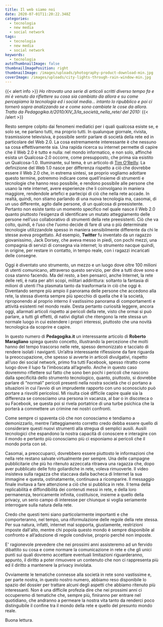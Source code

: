 ```yaml
---
title: Il web siamo noi
date: 2020-07-01T11:20:22.348Z
categories:
  - tecnologia
  - new media
  - social network
tags:
  - tecnologia
  - new media
  - social network
keywords:
  - tecnologia
autoThumbnailImage: false
thumbnailImagePosition: right
thumbnailImage: /images/uploads/photography-product-download-min.jpg
coverImage: /images/uploads/city-lights-through-rain-window-min.jpg
---
```

{{< alert info >}}
*Ho ritrovato una serie di articoli scritti diverso tempo fa e mi è venuto da riflettere su cosa sia cambiato da allora e su come percepiamo la tecnologia ed i social media... intanto lo ripubblico e poi ci tornerò sopra analizzando se e come sono cambiate le cose da allora.
Tratto da  Pedagogika.it/2010/XIV_3/la_società_nella_rete/ del 2010:*
{{< /alert >}}

Resto sempre colpito dai fenomeni mediatici per i quali qualcosa esiste se, e solo se, ne parlano tutti, ma proprio tutti.
In qualunque giornale, rivista, trasmissione televisiva, è possibile sentir parlare di società della rete ed in particolare del Web 2.0.
La cosa estremamente interessante è che nessuno sa cosa effettivamente sia.
Una rapida ricerca su internet permette di capire che il Web 2.0 è tutto e nulla: nel mondo informatico, e non solo, affinché esista un Qualcosa-2.0 occorre, come presupposto, che prima sia esistito un Qualcosa-1.0. Illuminante, sul tema, è un articolo di [Tim O’Reilly](https://www.oreilly.com/pub/a/web2/archive/what-is-web-20.html).
La definizione del Web 1.0 nasce per differenza rispetto a ciò che dovrebbe essere il Web 2.0 che, in estrema sintesi, se proprio vogliamo adottare questo termine, potremmo indicare come quell’insieme di strumenti e tecnologie che hanno reso possibile, e rendono possibile alle persone che usano la rete internet, avere esperienze che li coinvolgano in maniera maggiore, rendendole artefici e partecipi di ciò che nella rete accade.
In realtà, quindi, non stiamo parlando di una nuova tecnologia ma, casomai, di un uso differente, agito dalle persone, di un qualcosa di preesistente.
Pertanto non esiste tanto un momento specifico nel quale nasce il Web 2.0 quanto piuttosto l’esigenza di identificare un mutato atteggiamento delle persone nell’uso collaborativo di strumenti della rete preesistenti.
Ciò che va colto, quindi, è l’uso che l’uomo decide di fare di una o più determinate tecnologie utilizzandole spesso in maniera sensibilmente differente da chi le stesse aveva progettato.
Ad esempio, **Twitter** fu inventato da un ragazzo giovanissimo, Jack Dorsey, che aveva messo in piedi, con pochi mezzi, una compagnia di servizi di consegna via internet; lo strumento nacque quindi, in origine, per restare in contatto, in tempo reale, con i ragazzi incaricati delle consegne.

Oggi è diventato uno strumento, un mezzo e un luogo dove oltre 100 milioni di utenti comunicano, attraverso questo servizio, per dire a tutti dove sono e cosa stanno facendo. Ma del resto, a ben pensarci, anche Internet, la rete delle reti, è nata per altri scopi, militari addirittura: soltanto la fantasia di milioni di utenti l’ha plasmata tanto da trasformarla in ciò che oggi è.
Diventando sempre più ampio il panorama delle persone che accedono alla rete, la stessa diventa sempre più specchio di quella che è la società, riproponendo al proprio interno il vastissimo panorama di comportamenti e attività esistenti nel mondo reale.
Desta pertanto curiosità leggere, ancora oggi, allarmati articoli rispetto ai pericoli della rete, visto che ormai si può parlare, a tutti gli effetti, di nativi digitali che ritengono la rete stessa un normale luogo in cui estendere i propri interessi, piuttosto che una novità tecnologica da scoprire e capire.

In questo numero di **Pedagogika.it** un interessante articolo di **Roberto Maragliano** spiega questo concetto, illustrando la percezione che molti hanno del tempo trascorso nelle rete, spesso demonizzato e tacciato di rendere isolati i naviganti.
Un’altra interessante riflessione da fare riguarda la preoccupazione, che spesso si avverte in articoli divulgativi, rispetto all’uso dei social network, primo fra tutti Facebook, spesso ritratto come luogo dove il lupo fa l’imboscata all’agnello. Anche in questo caso dovremmo riflettere sul fatto che sono ben pochi i pericoli che nascono dalla specificità dello strumento tecnologico, quanto, piuttosto, si dovrebbe parlare di “normali” pericoli presenti nella nostra società che ci portano a situazioni in cui l’avvio di un imprudente rapporto con uno sconosciuto può portare a risvolti pericolosi. Mi risulta cioè difficile capire quale sia la differenza se conosciamo una persona in vacanza, al bar o in discoteca o su Facebook, se questa poi si rivela portatrice di una turbe psichica che la porterà a commettere un crimine nei nostri confronti.

Come sempre ci spaventa ciò che non conosciamo e tendiamo a demonizzarlo, mentre l’atteggiamento corretto credo debba essere quello di considerare questi nuovi strumenti alla stregua di semplici ausili. Ausili tecnologici che espandono la nostra capacità di conoscere e interagire con il mondo e pertanto più conosciamo più ci esponiamo ai pericoli che il mondo porta con sé.

Casomai, a preoccuparci, dovrebbero essere piuttosto le informazioni che nella rete restano salvate virtualmente per sempre. Una delle campagne pubblicitarie che più ho ritenuto azzeccata ritraeva una ragazza che, dopo aver pubblicato delle foto goliardiche in rete, voleva rimuoverle. Il video insisteva sulla ragazza che staccava dalla bacheca di Internet la sua immagine e questa, ostinatamente, continuava a ricomparire. Il messaggio finale invitava a fare attenzione a ciò che si pubblica in rete. Il tema della replicabilità e diffondibilità dei contenuti messi in rete, e della loro permanenza, teoricamente infinita, costituisce, insieme a quello della privacy, un serio campo di interesse per chiunque si voglia seriamente interrogare sulla natura della rete.

Credo che questi temi siano particolarmente importanti e che comporteranno, nel tempo, una riformulazione delle regole della rete stessa. Per sua natura, infatti, internet mal sopporta, giustamente, restrizioni imposte dall'alto, mentre chi popola questo mondo è sempre disponibile al confronto e all’adozione di regole condivise, proprio perché non imposte.

E' ragionevole prevedere che nei prossimi anni assisteremo ad un fervido dibattito su cosa e come normare la comunicazione in rete e che gli unici punti sui quali dovremo accettare eventuali limitazioni riguarderanno, appunto, il diritto a poter rimuovere un contenuto che non ci rappresenta più ed il diritto a mantenere la privacy inviolata.

Ovviamente le tematiche connesse alla società in rete sono vastissime e, per parte nostra, in questo nostro numero, abbiamo reso disponibile lo spazio del dossier per trattare alcuni degli aspetti che abbiamo ritenuto più interessanti.
Non è una difficile profezia dire che nei prossimi anni ci occuperemo di tematiche che, sempre più, finiranno per entrare nel quotidiano, che andranno a permeare la nostra vita tanto da renderci poco distinguibile il confine tra il mondo della rete e quello del presunto mondo reale.

Buona lettura.
